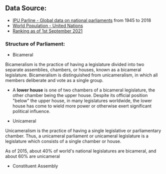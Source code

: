 ## Data Source: 
- [IPU Parline - Global data on national parliaments](https://data.ipu.org/historical-women) from 1945 to 2018
- [World Population - United Nations](https://population.un.org/wpp/Download/Standard/Population/)
- [Ranking as of 1st September 2021](https://data.ipu.org/women-ranking?month=9&year=2021)

### Structure of Parliament: 
- Bicameral

Bicameralism is the practice of having a legislature divided into two separate assemblies, chambers, or houses, known as a bicameral legislature. Bicameralism is distinguished from unicameralism, in which all members deliberate and vote as a single group.

- A **lower house** is one of two chambers of a bicameral legislature, the other chamber being the upper house. Despite its official position "below" the upper house, in many legislatures worldwide, the lower house has come to wield more power or otherwise exert significant political influence.

- Unicameral

Unicameralism is the practice of having a single legislative or parliamentary chamber. Thus, a unicameral parliament or unicameral legislature is a legislature which consists of a single chamber or house.

As of 2015, about 40% of world's national legislatures are bicameral, and about 60% are unicameral

- Constituent Assembly